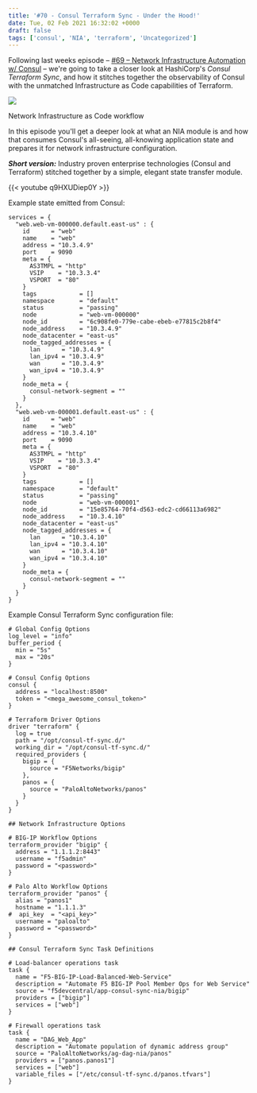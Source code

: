 ```yaml
---
title: '#70 - Consul Terraform Sync - Under the Hood!'
date: Tue, 02 Feb 2021 16:32:02 +0000
draft: false
tags: ['consul', 'NIA', 'terraform', 'Uncategorized']
---
```


Following last weeks episode – [#69 – Network Infrastructure Automation w/ Consul](https://redtalks.live/2021/01/25/69-network-infrastructure-automation-w-consul/) – we're going to take a closer look at HashiCorp's _Consul Terraform Sync_, and how it stitches together the observability of Consul with the unmatched Infrastructure as Code capabilities of Terraform.

![](https://redtalkslive.files.wordpress.com/2021/01/nia-cts-workflow.png?w=1024)

Network Infrastructure as Code workflow

In this episode you'll get a deeper look at what an NIA module is and how that consumes Consul's all-seeing, all-knowing application state and prepares it for network infrastructure configuration.

**_Short version:_** Industry proven enterprise technologies (Consul and Terraform) stitched together by a simple, elegant state transfer module.

{{< youtube q9HXUDiep0Y >}}

Example state emitted from Consul:

```
services = {
  "web.web-vm-000000.default.east-us" : {
    id      = "web"
    name    = "web"
    address = "10.3.4.9"
    port    = 9090
    meta = {
      AS3TMPL = "http"
      VSIP    = "10.3.3.4"
      VSPORT  = "80"
    }
    tags            = []
    namespace       = "default"
    status          = "passing"
    node            = "web-vm-000000"
    node_id         = "6c908fe0-779e-cabe-ebeb-e77815c2b8f4"
    node_address    = "10.3.4.9"
    node_datacenter = "east-us"
    node_tagged_addresses = {
      lan      = "10.3.4.9"
      lan_ipv4 = "10.3.4.9"
      wan      = "10.3.4.9"
      wan_ipv4 = "10.3.4.9"
    }
    node_meta = {
      consul-network-segment = ""
    }
  },
  "web.web-vm-000001.default.east-us" : {
    id      = "web"
    name    = "web"
    address = "10.3.4.10"
    port    = 9090
    meta = {
      AS3TMPL = "http"
      VSIP    = "10.3.3.4"
      VSPORT  = "80"
    }
    tags            = []
    namespace       = "default"
    status          = "passing"
    node            = "web-vm-000001"
    node_id         = "15e85764-70f4-d563-edc2-cd66113a6982"
    node_address    = "10.3.4.10"
    node_datacenter = "east-us"
    node_tagged_addresses = {
      lan      = "10.3.4.10"
      lan_ipv4 = "10.3.4.10"
      wan      = "10.3.4.10"
      wan_ipv4 = "10.3.4.10"
    }
    node_meta = {
      consul-network-segment = ""
    }
  }
}
```

Example Consul Terraform Sync configuration file:

```
# Global Config Options
log_level = "info"
buffer_period {
  min = "5s"
  max = "20s"
}

# Consul Config Options
consul {
  address = "localhost:8500"
  token = "<mega_awesome_consul_token>"
}

# Terraform Driver Options
driver "terraform" {
  log = true
  path = "/opt/consul-tf-sync.d/"
  working_dir = "/opt/consul-tf-sync.d/"
  required_providers {
    bigip = {
      source = "F5Networks/bigip"
    },
    panos = {
      source = "PaloAltoNetworks/panos"
    }
  }
}

## Network Infrastructure Options

# BIG-IP Workflow Options
terraform_provider "bigip" {
  address = "1.1.1.2:8443"
  username = "f5admin"
  password = "<password>"
}

# Palo Alto Workflow Options
terraform_provider "panos" {
  alias = "panos1"
  hostname = "1.1.1.3"
#  api_key  = "<api_key>"
  username = "paloalto"
  password = "<password>"
}

## Consul Terraform Sync Task Definitions

# Load-balancer operations task
task {
  name = "F5-BIG-IP-Load-Balanced-Web-Service"
  description = "Automate F5 BIG-IP Pool Member Ops for Web Service"
  source = "f5devcentral/app-consul-sync-nia/bigip"
  providers = ["bigip"]
  services = ["web"]
}

# Firewall operations task
task {
  name = "DAG_Web_App"
  description = "Automate population of dynamic address group"
  source = "PaloAltoNetworks/ag-dag-nia/panos"
  providers = ["panos.panos1"]
  services = ["web"]
  variable_files = ["/etc/consul-tf-sync.d/panos.tfvars"]
}
```